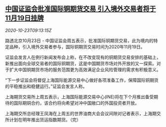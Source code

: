 <!--1603445002000-->
[中国证监会批准国际铜期货交易 引入境外交易者将于11月19日挂牌](https://cn.reuters.com/article/china-csrc-copper-drv-1023-idCNKBS27814Y)
------

<div><i>2020-10-23T09:13:15Z</i></div><p>路透北京10月23日 - 中国证监会周五表示，批准国际铜期货交易，此为境内的特定品种，引入境外交易者参与，国际铜期货交易时间为2020年11月19日。</p><p>证监会发言人在例行新闻发布会上称，在不改变现有的铜期货交易安排的基础上，新推出面向全球交易者的国际铜期货，这是中国期货市场对外开放的又一探索。对于扩大中国铜期货市场的服务范围更为高效满足企业风险管理的需求有积极意义。</p><p>“下一步证监会将督促上海国际能源交易中心做好各项准备工作，保障国际铜期货的平稳推出和稳健运行。”证监会发言人称。</p><p>上海期货交易所上周五表示，上海国际能源交易中心(INE)将在下个月推出备受期待的国际期铜合约，该合约将向希望对冲中国敞口的外国投资者开放。</p><p>上海期交所总经理王凤海在上周五的世界油商大会会议间隙对记者表示，上海期交所计划在明年推出货运指数期货。（完）</p>
